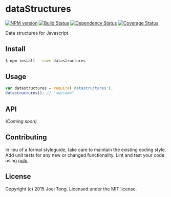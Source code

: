 # dataStructures 
[![NPM version][npm-image]][npm-url] [![Build Status][travis-image]][travis-url] [![Dependency Status][daviddm-url]][daviddm-image] [![Coverage Status][coveralls-image]][coveralls-url]

Data structures for Javascript.


## Install

```bash
$ npm install --save datastructures
```


## Usage

```javascript
var datastructures = require('datastructures');
datastructures(); // "awesome"
```

## API

_(Coming soon)_


## Contributing

In lieu of a formal styleguide, take care to maintain the existing coding style. Add unit tests for any new or changed functionality. Lint and test your code using [gulp](http://gulpjs.com/).


## License

Copyright (c) 2015 Joel Tong. Licensed under the MIT license.



[npm-url]: https://npmjs.org/package/datastructures
[npm-image]: https://badge.fury.io/js/datastructures.svg
[travis-url]: https://travis-ci.org/myrtletree33/datastructures
[travis-image]: https://travis-ci.org/myrtletree33/datastructures.svg?branch=master
[daviddm-url]: https://david-dm.org/myrtletree33/datastructures.svg?theme=shields.io
[daviddm-image]: https://david-dm.org/myrtletree33/datastructures
[coveralls-url]: https://coveralls.io/r/myrtletree33/datastructures
[coveralls-image]: https://coveralls.io/repos/myrtletree33/datastructures/badge.png
